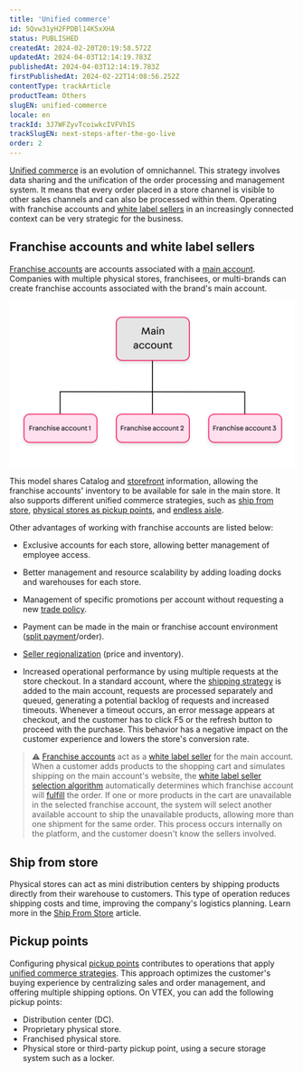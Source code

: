 ```yaml
---
title: 'Unified commerce'
id: 5Qvw31yH2FPDBl14K5xXHA
status: PUBLISHED
createdAt: 2024-02-20T20:19:58.572Z
updatedAt: 2024-04-03T12:14:19.783Z
publishedAt: 2024-04-03T12:14:19.783Z
firstPublishedAt: 2024-02-22T14:08:56.252Z
contentType: trackArticle
productTeam: Others
slugEN: unified-commerce
locale: en
trackId: 3J7WFZyvTcoiwkcIVFVhIS
trackSlugEN: next-steps-after-the-go-live
order: 2
---
```


[Unified commerce](https://help.vtex.com/pt/tracks/unified-commerce-strategies--3WGDRRhc3vf1MJb9zGncnv) is an evolution of omnichannel. This strategy involves data sharing and the unification of the order processing and management system. It means that every order placed in a store channel is visible to other sales channels and can also be processed within them. Operating with franchise accounts and [white label sellers](https://help.vtex.com/en/tutorial/seller-white-label--5orlGHyDHGAYciQ64oEgKa) in an increasingly connected context can be very strategic for the business.

## Franchise accounts and white label sellers

[Franchise accounts](https://help.vtex.com/en/tutorial/what-is-a-franchise-account--kWQC6RkFSCUFGgY5gSjdl) are accounts associated with a [main account](https://help.vtex.com/en/tracks/vtex-store-overview--eSDNk26pdvemF3XKM0nK9/4yPqZQyj0t675QpcG7H6yl). Companies with multiple physical stores, franchisees, or multi-brands can create franchise accounts associated with the brand's main account.

![main account](https://raw.githubusercontent.com/vtexdocs/help-center-content/refs/heads/main/docs/en/tracks/onboarding-guide/next-steps-after-the-go-live/unified-commerce_1.png)

This model shares Catalog and [storefront](https://help.vtex.com/en/tracks/vtex-store-overview--eSDNk26pdvemF3XKM0nK9/67SCtUreXxKYWhZh8n0zvZ) information, allowing the franchise accounts' inventory to be available for sale in the main store. It also supports different unified commerce strategies, such as [ship from store](#ship-from-store), [physical stores as pickup points](#pickup-points), and [endless aisle](https://help.vtex.com/en/tracks/next-steps-after-the-go-live--3J7WFZyvTcoiwkcIVFVhIS/1t2QBZvrOBSLgvHaAV9fYm).

Other advantages of working with franchise accounts are listed below:

- Exclusive accounts for each store, allowing better management of employee access.

- Better management and resource scalability by adding loading docks and warehouses for each store.

- Management of specific promotions per account without requesting a new [trade policy](https://help.vtex.com/en/tutorial/how-trade-policies-work--6Xef8PZiFm40kg2STrMkMV).

- Payment can be made in the main or franchise account environment ([split payment](https://help.vtex.com/en/tutorial/split-payment--6k5JidhYRUxileNolY2VLx)/order).

- [Seller regionalization](https://help.vtex.com/en/tutorial/configure-seller-regionalization--32t6wLpQCEnumoh8TjT5fw) (price and inventory).

- Increased operational performance by using multiple requests at the store checkout. In a standard account, where the [shipping strategy](https://help.vtex.com/en/tracks/vtex-store-overview--eSDNk26pdvemF3XKM0nK9/75MX4aorniD0BYAB8Nwbo7#logistics-required-settings) is added to the main account, requests are processed separately and queued, generating a potential backlog of requests and increased timeouts. Whenever a timeout occurs, an error message appears at checkout, and the customer has to click F5 or the refresh button to proceed with the purchase. This behavior has a negative impact on the customer experience and lowers the store's conversion rate.

> ⚠️ [Franchise accounts](https://help.vtex.com/en/tutorial/what-is-a-franchise-account--kWQC6RkFSCUFGgY5gSjdl) act as a [white label seller](https://help.vtex.com/en/tutorial/seller-white-label--5orlGHyDHGAYciQ64oEgKa) for the main account. When a customer adds products to the shopping cart and simulates shipping on the main account's website, the [white label seller selection algorithm](https://help.vtex.com/en/tutorial/selecao-de-sellers-white-label--3MemNQ4pKkWCpMdzI27AHa) automatically determines which franchise account will [fulfill](https://help.vtex.com/en/tutorial/fulfillment-logistica-vtex--53udnvI5eBy8DKo8FOjMoP) the order. If one or more products in the cart are unavailable in the selected franchise account, the system will select another available account to ship the unavailable products, allowing more than one shipment for the same order. This process occurs internally on the platform, and the customer doesn't know the sellers involved.

## Ship from store

Physical stores can act as mini distribution centers by shipping products directly from their warehouse to customers. This type of operation reduces shipping costs and time, improving the company's logistics planning. Learn more in the [Ship From Store](https://help.vtex.com/en/tracks/unified-commerce-strategies--3WGDRRhc3vf1MJb9zGncnv/50GAmxxFsJoLWqcnMysWdl) article.

## Pickup points

Configuring physical [pickup points](https://help.vtex.com/en/tutorial/pickup-points--2fljn6wLjn8M4lJHA6HP3R) contributes to operations that apply [unified commerce strategies](https://help.vtex.com/en/tracks/unified-commerce-strategies--3WGDRRhc3vf1MJb9zGncnv/2LGAiUnHES1enjHsfi8fI3). This approach optimizes the customer's buying experience by centralizing sales and order management, and offering multiple shipping options. On VTEX, you can add the following pickup points:

- Distribution center (DC).
- Proprietary physical store.
- Franchised physical store.
- Physical store or third-party pickup point, using a secure storage system such as a locker.
